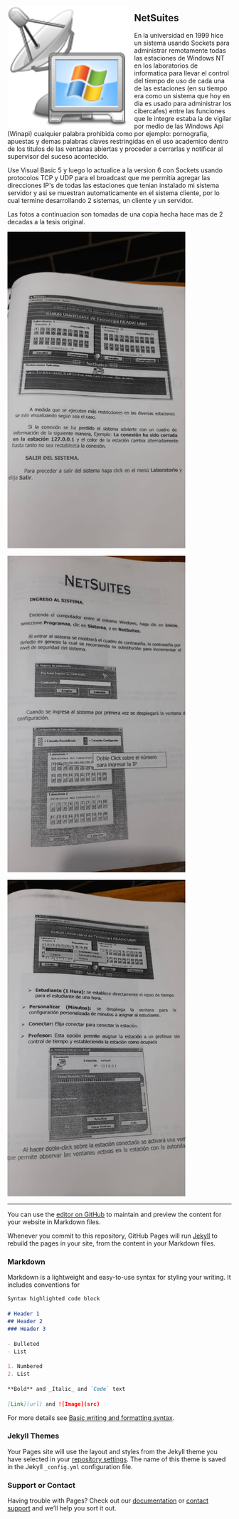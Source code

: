 <img src="https://raw.githubusercontent.com/elieser9001/assets/main/antenna.png"
     alt="windows_icon"
     style="float: left; margin-right: 10px;" />
## NetSuites

En la universidad en 1999 hice un sistema usando Sockets para administrar remotamente todas las estaciones de Windows NT en los laboratorios de informatica para llevar el control del tiempo de uso de cada una de las estaciones (en su tiempo era como un sistema que hoy en dia es usado para administrar los cibercafes) entre las funciones que le integre estaba la de vigilar por medio de las Windows Api (Winapi) cualquier palabra prohibida como por ejemplo: pornografia, apuestas y demas palabras claves restringidas en el uso academico dentro de los titulos de las ventanas abiertas y proceder a cerrarlas y notificar al supervisor del suceso acontecido.

Use Visual Basic 5 y luego lo actualice a la version 6 con Sockets usando protocolos TCP y UDP para el broadcast que me permitia agregar las direcciones IP's de todas las estaciones que tenian instalado mi sistema servidor y asi se muestran automaticamente en el sistema cliente, por lo cual termine desarrollando 2 sistemas, un cliente y un servidor.

Las fotos a continuacion son tomadas de una copia hecha hace mas de 2 decadas a la tesis original.

<img src="https://github.com/elieser9001/assets/blob/main/netsuite1.jpeg?raw=true"
     alt="netsuite"
     style="width: 400px" />

<img src="https://github.com/elieser9001/assets/blob/main/netsuite2.jpeg?raw=true"
     alt="netsuite"
     style="width: 400px" />

<img src="https://github.com/elieser9001/assets/blob/main/netsuite3.jpeg?raw=true"
     alt="netsuite"
     style="width: 400px" />


___


You can use the [editor on GitHub](https://github.com/elieser9001/log/edit/gh-pages/index.md) to maintain and preview the content for your website in Markdown files.

Whenever you commit to this repository, GitHub Pages will run [Jekyll](https://jekyllrb.com/) to rebuild the pages in your site, from the content in your Markdown files.

### Markdown

Markdown is a lightweight and easy-to-use syntax for styling your writing. It includes conventions for

```markdown
Syntax highlighted code block

# Header 1
## Header 2
### Header 3

- Bulleted
- List

1. Numbered
2. List

**Bold** and _Italic_ and `Code` text

[Link](url) and ![Image](src)
```

For more details see [Basic writing and formatting syntax](https://docs.github.com/en/github/writing-on-github/getting-started-with-writing-and-formatting-on-github/basic-writing-and-formatting-syntax).

### Jekyll Themes

Your Pages site will use the layout and styles from the Jekyll theme you have selected in your [repository settings](https://github.com/elieser9001/log/settings/pages). The name of this theme is saved in the Jekyll `_config.yml` configuration file.

### Support or Contact

Having trouble with Pages? Check out our [documentation](https://docs.github.com/categories/github-pages-basics/) or [contact support](https://support.github.com/contact) and we’ll help you sort it out.
